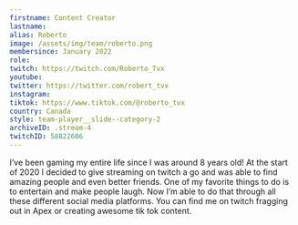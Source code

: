 ```yaml
---
firstname: Content Creator
lastname:
alias: Roberto
image: /assets/img/team/roberto.png
membersince: January 2022
role: 
twitch: https://twitch.com/Roberto_Tvx
youtube: 
twitter: https://twitter.com/robert_tvx
instagram: 
tiktok: https://www.tiktok.com/@roberto_tvx
country: Canada
style: team-player__slide--category-2
archiveID: .stream-4
twitchID: 58822606 
---
```

I’ve been gaming my entire life since I was around 8 years old! At the start of 2020 I decided to give streaming on twitch a go and was able to find amazing people and even better friends. One of my favorite things to do is to entertain and make people laugh. Now I’m able to do that through all these different social media platforms. You can find me on twitch fragging out in Apex or creating awesome tik tok content.